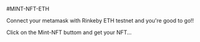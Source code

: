 #MINT-NFT-ETH

Connect your metamask with Rinkeby ETH testnet and you're good to go!!

Click on the Mint-NFT buttom and get your NFT...
